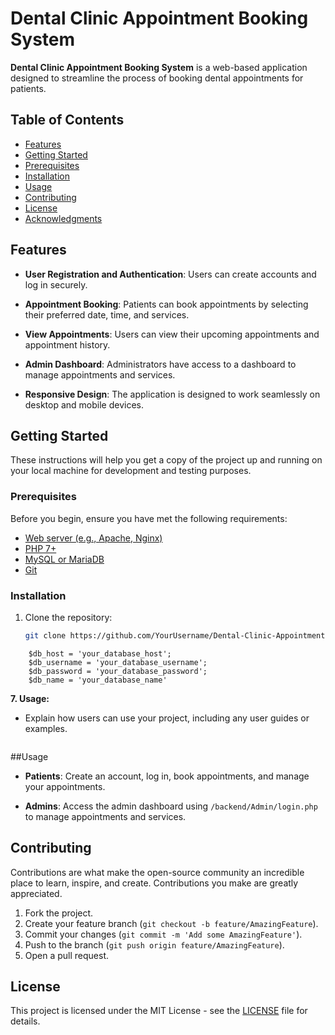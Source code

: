 # Dental Clinic Appointment Booking System

**Dental Clinic Appointment Booking System** is a web-based application designed to streamline the process of booking dental appointments for patients.

## Table of Contents

- [Features](#features)
- [Getting Started](#getting-started)
- [Prerequisites](#prerequisites)
- [Installation](#installation)
- [Usage](#usage)
- [Contributing](#contributing)
- [License](#license)
- [Acknowledgments](#acknowledgments)


## Features

- **User Registration and Authentication**: Users can create accounts and log in securely.

- **Appointment Booking**: Patients can book appointments by selecting their preferred date, time, and services.

- **View Appointments**: Users can view their upcoming appointments and appointment history.

- **Admin Dashboard**: Administrators have access to a dashboard to manage appointments and services.

- **Responsive Design**: The application is designed to work seamlessly on desktop and mobile devices.


## Getting Started

These instructions will help you get a copy of the project up and running on your local machine for development and testing purposes.

### Prerequisites

Before you begin, ensure you have met the following requirements:

- [Web server (e.g., Apache, Nginx)](https://httpd.apache.org/docs/2.4/install.html)
- [PHP 7+](https://www.php.net/downloads.php)
- [MySQL or MariaDB](https://dev.mysql.com/downloads/installer/)
- [Git](https://git-scm.com/book/en/v2/Getting-Started-Installing-Git)


### Installation

1. Clone the repository:

   ```bash
   git clone https://github.com/YourUsername/Dental-Clinic-Appointment-System.git

   ```
```
    $db_host = 'your_database_host';
    $db_username = 'your_database_username';
    $db_password = 'your_database_password';
    $db_name = 'your_database_name'
```




**7. Usage:**
   - Explain how users can use your project, including any user guides or examples.

```markdown

```
##Usage

- **Patients**: Create an account, log in, book appointments, and manage your appointments.

- **Admins**: Access the admin dashboard using `/backend/Admin/login.php` to manage appointments and services.



## Contributing

Contributions are what make the open-source community an incredible place to learn, inspire, and create. Contributions you make are greatly appreciated.

1. Fork the project.
2. Create your feature branch (`git checkout -b feature/AmazingFeature`).
3. Commit your changes (`git commit -m 'Add some AmazingFeature'`).
4. Push to the branch (`git push origin feature/AmazingFeature`).
5. Open a pull request.



## License

This project is licensed under the MIT License - see the [LICENSE](LICENSE) file for details.
